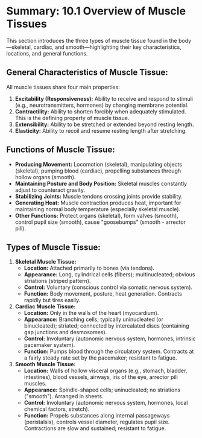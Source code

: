 # Summary: 10.1 Overview of Muscle Tissues

This section introduces the three types of muscle tissue found in the body—skeletal, cardiac, and smooth—highlighting their key characteristics, locations, and general functions.

## General Characteristics of Muscle Tissue:

All muscle tissues share four main properties:

1.  **Excitability (Responsiveness):** Ability to receive and respond to stimuli (e.g., neurotransmitters, hormones) by changing membrane potential.
2.  **Contractility:** Ability to shorten forcibly when adequately stimulated. This is the defining property of muscle tissue.
3.  **Extensibility:** Ability to be stretched or extended beyond resting length.
4.  **Elasticity:** Ability to recoil and resume resting length after stretching.

## Functions of Muscle Tissue:

*   **Producing Movement:** Locomotion (skeletal), manipulating objects (skeletal), pumping blood (cardiac), propelling substances through hollow organs (smooth).
*   **Maintaining Posture and Body Position:** Skeletal muscles constantly adjust to counteract gravity.
*   **Stabilizing Joints:** Muscle tendons crossing joints provide stability.
*   **Generating Heat:** Muscle contraction produces heat, important for maintaining normal body temperature (especially skeletal muscle).
*   **Other Functions:** Protect organs (skeletal), form valves (smooth), control pupil size (smooth), cause "goosebumps" (smooth - arrector pili).

## Types of Muscle Tissue:

1.  **Skeletal Muscle Tissue:**
    *   **Location:** Attached primarily to bones (via tendons).
    *   **Appearance:** Long, cylindrical cells (fibers); multinucleated; obvious striations (striped pattern).
    *   **Control:** Voluntary (conscious control via somatic nervous system).
    *   **Function:** Body movement, posture, heat generation. Contracts rapidly but tires easily.
2.  **Cardiac Muscle Tissue:**
    *   **Location:** Only in the walls of the heart (myocardium).
    *   **Appearance:** Branching cells; typically uninucleated (or binucleated); striated; connected by intercalated discs (containing gap junctions and desmosomes).
    *   **Control:** Involuntary (autonomic nervous system, hormones, intrinsic pacemaker system).
    *   **Function:** Pumps blood through the circulatory system. Contracts at a fairly steady rate set by the pacemaker; resistant to fatigue.
3.  **Smooth Muscle Tissue:**
    *   **Location:** Walls of hollow visceral organs (e.g., stomach, bladder, intestines), blood vessels, airways, iris of the eye, arrector pili muscles.
    *   **Appearance:** Spindle-shaped cells; uninucleated; no striations ("smooth"). Arranged in sheets.
    *   **Control:** Involuntary (autonomic nervous system, hormones, local chemical factors, stretch).
    *   **Function:** Propels substances along internal passageways (peristalsis), controls vessel diameter, regulates pupil size. Contractions are slow and sustained; resistant to fatigue.
